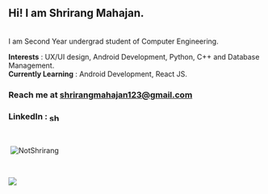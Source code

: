 <h2>Hi! I am Shrirang Mahajan.</h2>
<br>
I am Second Year undergrad student of Computer Engineering.

<b>Interests</b> : UX/UI design, Android Development, Python, C++ and Database Management.
<br>
<b>Currently Learning</b> : Android Development, React JS.
<br>

<h3>Reach me at <a href="shrirangmahajan123@gmail.com">shrirangmahajan123@gmail.com</a></h3>
<p>
<h3>LinkedIn : <a href="https://www.linkedin.com/in/shrirang-mahajan-784290226/" target="blank"><img align="center" src="https://raw.githubusercontent.com/rahuldkjain/github-profile-readme-generator/master/src/images/icons/Social/linked-in-alt.svg" alt="shrirang-mahajan" height="15" width="20" /></a></h3>
</p>
<br>

<p>&nbsp;<img align="center" src="https://github-readme-stats.vercel.app/api?username=NotShrirang&show_icons=true&locale=en&theme=gotham" alt="NotShrirang" /></p>
<br>
<p><img align="left" src="https://github-readme-stats.vercel.app/api/top-langs/?username=NotShrirang&langs_count=8&https://github.com/NotShrirang/github-readme-stats&theme=gotham"/></p>
